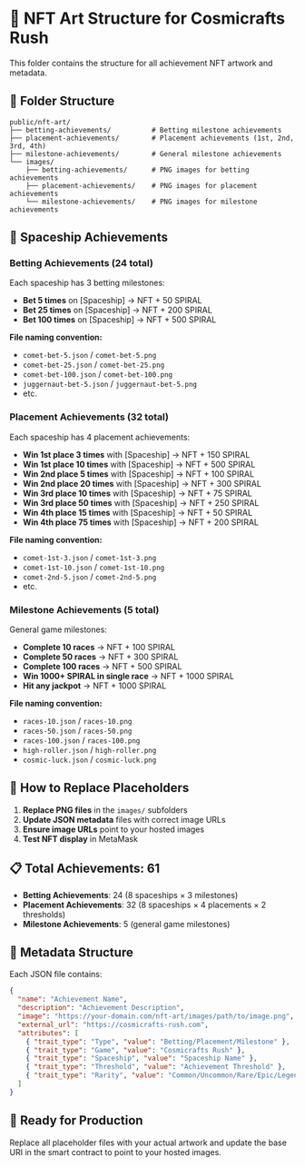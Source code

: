 # 🎨 NFT Art Structure for Cosmicrafts Rush

This folder contains the structure for all achievement NFT artwork and metadata.

## 📁 Folder Structure

```
public/nft-art/
├── betting-achievements/          # Betting milestone achievements
├── placement-achievements/        # Placement achievements (1st, 2nd, 3rd, 4th)
├── milestone-achievements/        # General milestone achievements
└── images/
    ├── betting-achievements/      # PNG images for betting achievements
    ├── placement-achievements/    # PNG images for placement achievements
    └── milestone-achievements/    # PNG images for milestone achievements
```

## 🚀 Spaceship Achievements

### Betting Achievements (24 total)

Each spaceship has 3 betting milestones:

- **Bet 5 times** on [Spaceship] → NFT + 50 SPIRAL
- **Bet 25 times** on [Spaceship] → NFT + 200 SPIRAL
- **Bet 100 times** on [Spaceship] → NFT + 500 SPIRAL

**File naming convention:**

- `comet-bet-5.json` / `comet-bet-5.png`
- `comet-bet-25.json` / `comet-bet-25.png`
- `comet-bet-100.json` / `comet-bet-100.png`
- `juggernaut-bet-5.json` / `juggernaut-bet-5.png`
- etc.

### Placement Achievements (32 total)

Each spaceship has 4 placement achievements:

- **Win 1st place 3 times** with [Spaceship] → NFT + 150 SPIRAL
- **Win 1st place 10 times** with [Spaceship] → NFT + 500 SPIRAL
- **Win 2nd place 5 times** with [Spaceship] → NFT + 100 SPIRAL
- **Win 2nd place 20 times** with [Spaceship] → NFT + 300 SPIRAL
- **Win 3rd place 10 times** with [Spaceship] → NFT + 75 SPIRAL
- **Win 3rd place 50 times** with [Spaceship] → NFT + 250 SPIRAL
- **Win 4th place 15 times** with [Spaceship] → NFT + 50 SPIRAL
- **Win 4th place 75 times** with [Spaceship] → NFT + 200 SPIRAL

**File naming convention:**

- `comet-1st-3.json` / `comet-1st-3.png`
- `comet-1st-10.json` / `comet-1st-10.png`
- `comet-2nd-5.json` / `comet-2nd-5.png`
- etc.

### Milestone Achievements (5 total)

General game milestones:

- **Complete 10 races** → NFT + 100 SPIRAL
- **Complete 50 races** → NFT + 300 SPIRAL
- **Complete 100 races** → NFT + 500 SPIRAL
- **Win 1000+ SPIRAL in single race** → NFT + 1000 SPIRAL
- **Hit any jackpot** → NFT + 1000 SPIRAL

**File naming convention:**

- `races-10.json` / `races-10.png`
- `races-50.json` / `races-50.png`
- `races-100.json` / `races-100.png`
- `high-roller.json` / `high-roller.png`
- `cosmic-luck.json` / `cosmic-luck.png`

## 🎯 How to Replace Placeholders

1. **Replace PNG files** in the `images/` subfolders
2. **Update JSON metadata** files with correct image URLs
3. **Ensure image URLs** point to your hosted images
4. **Test NFT display** in MetaMask

## 📋 Total Achievements: 61

- **Betting Achievements**: 24 (8 spaceships × 3 milestones)
- **Placement Achievements**: 32 (8 spaceships × 4 placements × 2 thresholds)
- **Milestone Achievements**: 5 (general game milestones)

## 🔗 Metadata Structure

Each JSON file contains:

```json
{
  "name": "Achievement Name",
  "description": "Achievement Description",
  "image": "https://your-domain.com/nft-art/images/path/to/image.png",
  "external_url": "https://cosmicrafts-rush.com",
  "attributes": [
    { "trait_type": "Type", "value": "Betting/Placement/Milestone" },
    { "trait_type": "Game", "value": "Cosmicrafts Rush" },
    { "trait_type": "Spaceship", "value": "Spaceship Name" },
    { "trait_type": "Threshold", "value": "Achievement Threshold" },
    { "trait_type": "Rarity", "value": "Common/Uncommon/Rare/Epic/Legendary" }
  ]
}
```

## 🚀 Ready for Production

Replace all placeholder files with your actual artwork and update the base URI in the smart contract to point to your hosted images.
